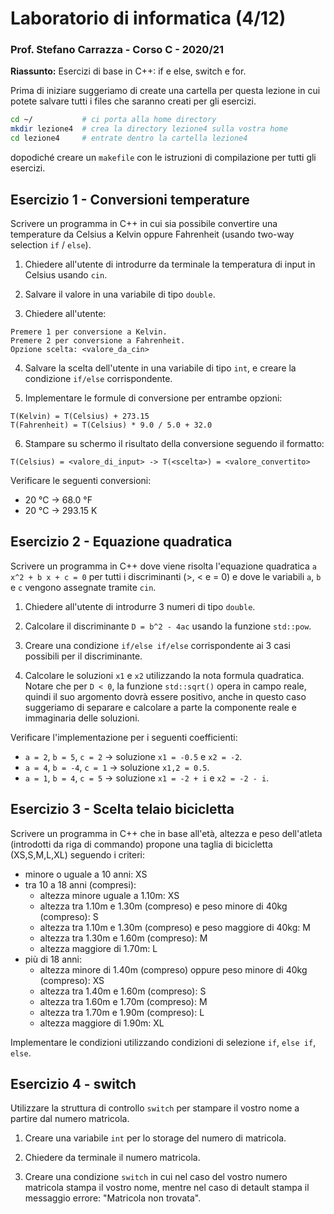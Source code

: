 # Laboratorio di informatica (4/12)
### Prof. Stefano Carrazza - Corso C - 2020/21

**Riassunto:** Esercizi di base in C++: if e else, switch e for.

Prima di iniziare suggeriamo di create una cartella per questa lezione in cui potete salvare tutti i files che saranno creati per gli esercizi.
```bash
cd ~/           # ci porta alla home directory
mkdir lezione4  # crea la directory lezione4 sulla vostra home
cd lezione4     # entrate dentro la cartella lezione4
```
dopodiché creare un `makefile` con le istruzioni di compilazione per tutti gli esercizi.

## Esercizio 1 - Conversioni temperature

Scrivere un programma in C++ in cui sia possibile convertire una temperature da
Celsius a Kelvin oppure Fahrenheit (usando two-way selection `if` / `else`).

1. Chiedere all'utente di introdurre da terminale la temperatura di input in Celsius usando `cin`.

2. Salvare il valore in una variabile di tipo `double`.

3. Chiedere all'utente:
```text
Premere 1 per conversione a Kelvin.
Premere 2 per conversione a Fahrenheit.
Opzione scelta: <valore_da_cin>
```

4. Salvare la scelta dell'utente in una variabile di tipo `int`, e creare la
condizione `if/else` corrispondente.

5. Implementare le formule di conversione per entrambe opzioni:
```
T(Kelvin) = T(Celsius) + 273.15
T(Fahrenheit) = T(Celsius) * 9.0 / 5.0 + 32.0
```

6. Stampare su schermo il risultato della conversione seguendo il formatto:
```text
T(Celsius) = <valore_di_input> -> T(<scelta>) = <valore_convertito>
```

Verificare le seguenti conversioni:
- 20 °C -> 68.0 °F
- 20 °C -> 293.15 K

## Esercizio 2 - Equazione quadratica

Scrivere un programma in C++ dove viene risolta l'equazione quadratica
`a x^2 + b x + c = 0` per tutti i discriminanti (>, < e = 0) e dove le variabili `a`, `b` e `c` vengono assegnate tramite `cin`.

1. Chiedere all'utente di introdurre 3 numeri di tipo `double`.

2. Calcolare il discriminante `D = b^2 - 4ac` usando la funzione `std::pow`.

3. Creare una condizione `if/else if/else` corrispondente ai 3 casi possibili
per il discriminante.

4. Calcolare le soluzioni `x1` e `x2` utilizzando la nota formula quadratica.
Notare che per `D < 0`, la funzione `std::sqrt()` opera in campo reale, quindi il suo argomento dovrà essere positivo, anche in questo caso suggeriamo di separare e calcolare a parte la componente reale e immaginaria delle soluzioni.

Verificare l'implementazione per i seguenti coefficienti:
- `a = 2`, `b = 5`, `c = 2` -> soluzione `x1 = -0.5` e `x2 = -2`.
- `a = 4`, `b = -4`, `c = 1` -> soluzione `x1,2 = 0.5`.
- `a = 1`, `b = 4`, `c = 5` -> soluzione `x1 = -2 + i` e `x2 = -2 - i`.

## Esercizio 3 - Scelta telaio bicicletta

Scrivere un programma in C++ che in base all'età, altezza e peso dell'atleta (introdotti da riga di commando) propone
una taglia di bicicletta (XS,S,M,L,XL) seguendo i criteri:

- minore o uguale a 10 anni: XS
- tra 10 a 18 anni (compresi):
  - altezza minore uguale a 1.10m: XS
  - altezza tra 1.10m e 1.30m (compreso) e peso minore di 40kg (compreso): S
  - altezza tra 1.10m e 1.30m (compreso) e peso maggiore di 40kg: M
  - altezza tra 1.30m e 1.60m (compreso): M
  - altezza maggiore di 1.70m: L
- più di 18 anni:
  - altezza minore di 1.40m (compreso) oppure peso minore di 40kg (compreso): XS
  - altezza tra 1.40m e 1.60m (compreso): S
  - altezza tra 1.60m e 1.70m (compreso): M
  - altezza tra 1.70m e 1.90m (compreso): L
  - altezza maggiore di 1.90m: XL

Implementare le condizioni utilizzando condizioni di selezione `if`, `else if`, `else`.

## Esercizio 4 - switch

Utilizzare la struttura di controllo `switch` per stampare il vostro nome a partire dal numero matricola.

1. Creare una variabile `int` per lo storage del numero di matricola.

2. Chiedere da terminale il numero matricola.

2. Creare una condizione `switch` in cui nel caso del vostro numero
matricola stampa il vostro nome, mentre nel caso di detault stampa il
messaggio errore: "Matricola non trovata".
